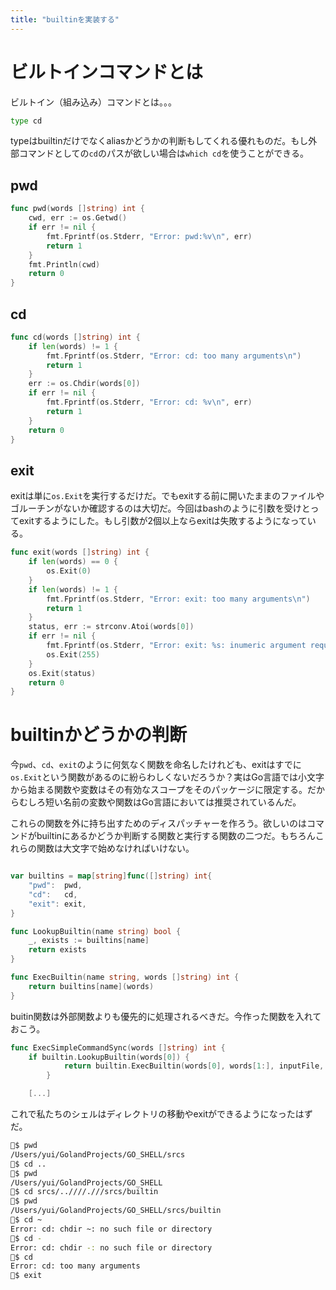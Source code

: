```yaml
---
title: "builtinを実装する"
---
```

# ビルトインコマンドとは
ビルトイン（組み込み）コマンドとは。。。

```sh
type cd
```
typeはbuiltinだけでなくaliasかどうかの判断もしてくれる優れものだ。もし外部コマンドとしての```cd```のパスが欲しい場合は```which cd```を使うことができる。

## pwd
```go :builtin/builtin.go
func pwd(words []string) int {
	cwd, err := os.Getwd()
	if err != nil {
		fmt.Fprintf(os.Stderr, "Error: pwd:%v\n", err)
		return 1
	}
	fmt.Println(cwd)
	return 0
}
```

## cd
```go :builtin/builtin.go
func cd(words []string) int {
	if len(words) != 1 {
		fmt.Fprintf(os.Stderr, "Error: cd: too many arguments\n")
		return 1
	}
	err := os.Chdir(words[0])
	if err != nil {
		fmt.Fprintf(os.Stderr, "Error: cd: %v\n", err)
		return 1
	}
	return 0
}
```


## exit
exitは単に```os.Exit```を実行するだけだ。でもexitする前に開いたままのファイルやゴルーチンがないか確認するのは大切だ。今回はbashのように引数を受けとってexitするようにした。もし引数が2個以上ならexitは失敗するようになっている。
```go :builtin/builtin.go
func exit(words []string) int {
	if len(words) == 0 {
		os.Exit(0)
	}
	if len(words) != 1 {
		fmt.Fprintf(os.Stderr, "Error: exit: too many arguments\n")
		return 1
	}
	status, err := strconv.Atoi(words[0])
	if err != nil {
		fmt.Fprintf(os.Stderr, "Error: exit: %s: inumeric argument required\n", words[0])
		os.Exit(255)
	}
	os.Exit(status)
	return 0
}
```


# builtinかどうかの判断


今```pwd```、```cd```、```exit```のように何気なく関数を命名したけれども、exitはすでに```os.Exit```という関数があるのに紛らわしくないだろうか？実はGo言語では小文字から始まる関数や変数はその有効なスコープをそのパッケージに限定する。だからむしろ短い名前の変数や関数はGo言語においては推奨されているんだ。

これらの関数を外に持ち出すためのディスパッチャーを作ろう。欲しいのはコマンドがbuiltinにあるかどうか判断する関数と実行する関数の二つだ。もちろんこれらの関数は大文字で始めなければいけない。

```go :builtin/builtin.go

var builtins = map[string]func([]string) int{
	"pwd":  pwd,
	"cd":   cd,
	"exit": exit,
}

func LookupBuiltin(name string) bool {
	_, exists := builtins[name]
	return exists
}

func ExecBuiltin(name string, words []string) int {
	return builtins[name](words)
}
```


buitin関数は外部関数よりも優先的に処理されるべきだ。今作った関数を入れておこう。
```go :simple_command.go
func ExecSimpleCommandSync(words []string) int {
    if builtin.LookupBuiltin(words[0]) {
    		return builtin.ExecBuiltin(words[0], words[1:], inputFile, outputFile)
    	}

    [...]
```




これで私たちのシェルはディレクトリの移動やexitができるようになったはずだ。
```sh
🐠$ pwd  
/Users/yui/GolandProjects/GO_SHELL/srcs
🐠$ cd ..
🐠$ pwd
/Users/yui/GolandProjects/GO_SHELL
🐠$ cd srcs/..////.///srcs/builtin
🐠$ pwd
/Users/yui/GolandProjects/GO_SHELL/srcs/builtin
🐠$ cd ~
Error: cd: chdir ~: no such file or directory
🐠$ cd -
Error: cd: chdir -: no such file or directory
🐠$ cd
Error: cd: too many arguments
🐠$ exit
```
